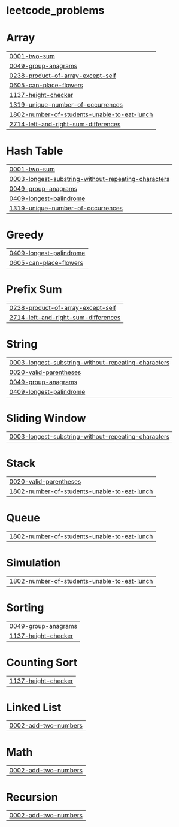 # leetcode_problems


# Array
|  |
| ------- |
| [0001-two-sum](https://github.com/2103a52118/leetcode_problems/tree/master/0001-two-sum) |
| [0049-group-anagrams](https://github.com/2103a52118/leetcode_problems/tree/master/0049-group-anagrams) |
| [0238-product-of-array-except-self](https://github.com/2103a52118/leetcode_problems/tree/master/0238-product-of-array-except-self) |
| [0605-can-place-flowers](https://github.com/2103a52118/leetcode_problems/tree/master/0605-can-place-flowers) |
| [1137-height-checker](https://github.com/2103a52118/leetcode_problems/tree/master/1137-height-checker) |
| [1319-unique-number-of-occurrences](https://github.com/2103a52118/leetcode_problems/tree/master/1319-unique-number-of-occurrences) |
| [1802-number-of-students-unable-to-eat-lunch](https://github.com/2103a52118/leetcode_problems/tree/master/1802-number-of-students-unable-to-eat-lunch) |
| [2714-left-and-right-sum-differences](https://github.com/2103a52118/leetcode_problems/tree/master/2714-left-and-right-sum-differences) |
# Hash Table
|  |
| ------- |
| [0001-two-sum](https://github.com/2103a52118/leetcode_problems/tree/master/0001-two-sum) |
| [0003-longest-substring-without-repeating-characters](https://github.com/2103a52118/leetcode_problems/tree/master/0003-longest-substring-without-repeating-characters) |
| [0049-group-anagrams](https://github.com/2103a52118/leetcode_problems/tree/master/0049-group-anagrams) |
| [0409-longest-palindrome](https://github.com/2103a52118/leetcode_problems/tree/master/0409-longest-palindrome) |
| [1319-unique-number-of-occurrences](https://github.com/2103a52118/leetcode_problems/tree/master/1319-unique-number-of-occurrences) |
# Greedy
|  |
| ------- |
| [0409-longest-palindrome](https://github.com/2103a52118/leetcode_problems/tree/master/0409-longest-palindrome) |
| [0605-can-place-flowers](https://github.com/2103a52118/leetcode_problems/tree/master/0605-can-place-flowers) |
# Prefix Sum
|  |
| ------- |
| [0238-product-of-array-except-self](https://github.com/2103a52118/leetcode_problems/tree/master/0238-product-of-array-except-self) |
| [2714-left-and-right-sum-differences](https://github.com/2103a52118/leetcode_problems/tree/master/2714-left-and-right-sum-differences) |
# String
|  |
| ------- |
| [0003-longest-substring-without-repeating-characters](https://github.com/2103a52118/leetcode_problems/tree/master/0003-longest-substring-without-repeating-characters) |
| [0020-valid-parentheses](https://github.com/2103a52118/leetcode_problems/tree/master/0020-valid-parentheses) |
| [0049-group-anagrams](https://github.com/2103a52118/leetcode_problems/tree/master/0049-group-anagrams) |
| [0409-longest-palindrome](https://github.com/2103a52118/leetcode_problems/tree/master/0409-longest-palindrome) |
# Sliding Window
|  |
| ------- |
| [0003-longest-substring-without-repeating-characters](https://github.com/2103a52118/leetcode_problems/tree/master/0003-longest-substring-without-repeating-characters) |
# Stack
|  |
| ------- |
| [0020-valid-parentheses](https://github.com/2103a52118/leetcode_problems/tree/master/0020-valid-parentheses) |
| [1802-number-of-students-unable-to-eat-lunch](https://github.com/2103a52118/leetcode_problems/tree/master/1802-number-of-students-unable-to-eat-lunch) |
# Queue
|  |
| ------- |
| [1802-number-of-students-unable-to-eat-lunch](https://github.com/2103a52118/leetcode_problems/tree/master/1802-number-of-students-unable-to-eat-lunch) |
# Simulation
|  |
| ------- |
| [1802-number-of-students-unable-to-eat-lunch](https://github.com/2103a52118/leetcode_problems/tree/master/1802-number-of-students-unable-to-eat-lunch) |
# Sorting
|  |
| ------- |
| [0049-group-anagrams](https://github.com/2103a52118/leetcode_problems/tree/master/0049-group-anagrams) |
| [1137-height-checker](https://github.com/2103a52118/leetcode_problems/tree/master/1137-height-checker) |
# Counting Sort
|  |
| ------- |
| [1137-height-checker](https://github.com/2103a52118/leetcode_problems/tree/master/1137-height-checker) |
# Linked List
|  |
| ------- |
| [0002-add-two-numbers](https://github.com/2103a52118/leetcode_problems/tree/master/0002-add-two-numbers) |
# Math
|  |
| ------- |
| [0002-add-two-numbers](https://github.com/2103a52118/leetcode_problems/tree/master/0002-add-two-numbers) |
# Recursion
|  |
| ------- |
| [0002-add-two-numbers](https://github.com/2103a52118/leetcode_problems/tree/master/0002-add-two-numbers) |